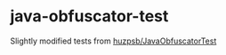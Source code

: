 # java-obfuscator-test

Slightly modified tests from [huzpsb/JavaObfuscatorTest](https://github.com/huzpsb/JavaObfuscatorTest)